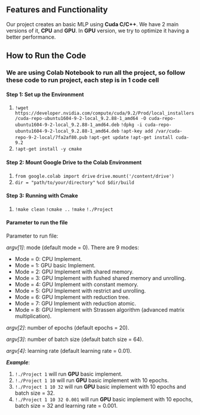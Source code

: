 ## Features and Functionality

Our project creates an basic MLP using **Cuda C/C++**. We have 2 main versions of it, **CPU** and **GPU**. In **GPU** version, we try to optimize it 
having a better performance.


## How to Run the Code

### We are using Colab Notebook to run all the project, so follow these code to run project, each step is in 1 code cell

#### Step 1: Set up the Environment
1. `!wget https://developer.nvidia.com/compute/cuda/9.2/Prod/local_installers/cuda-repo-ubuntu1604-9-2-local_9.2.88-1_amd64 -O cuda-repo-ubuntu1604-9-2-local_9.2.88-1_amd64.deb`
   `!dpkg -i cuda-repo-ubuntu1604-9-2-local_9.2.88-1_amd64.deb`
   `!apt-key add /var/cuda-repo-9-2-local/7fa2af80.pub`
   `!apt-get update`
   `!apt-get install cuda-9.2`
2. `!apt-get install -y cmake`

#### Step 2: Mount Google Drive to the Colab Environment
1. `from google.colab import drive`
   `drive.mount('/content/drive')`
2. `dir = "path/to/your/directory"`
   `%cd $dir/build`

#### Step 3: Running with Cmake
1. `!make clean`
   `!cmake ..`
   `!make`
   `!./Project`

#### Parameter to run the file
Parameter to run file:

*argv[1]*: mode (default mode = 0). There are 9 modes:
- Mode = 0: CPU Implement.
- Mode = 1: GPU basic Implement.
- Mode = 2: GPU Implement with shared memory.
- Mode = 3: GPU Implement with fushed shared memory and unrolling.
- Mode = 4: GPU Implement with constant memory.
- Mode = 5: GPU Implement with restrict and unrolling.
- Mode = 6: GPU Implement with reduction tree.
- Mode = 7: GPU Implement with reduction atomic.
- Mode = 8: GPU Implement with Strassen algorithm (advanced matrix multiplication).

*argv[2]*: number of epochs (default epochs = 20).

*argv[3]*: number of batch size (default batch size = 64).

*argv[4]*: learning rate (default learning rate = 0.01).

***Example***: 
1. `!./Project 1` will run **GPU** basic implement.
2. `!./Project 1 10` will run **GPU** basic implement with 10 epochs.
3. `!./Project 1 10 32` will run **GPU** basic implement with 10 epochs and batch size = 32.
4. `!./Project 1 10 32 0.001` will run **GPU** basic implement with 10 epochs, batch size = 32 and learning rate = 0.001.